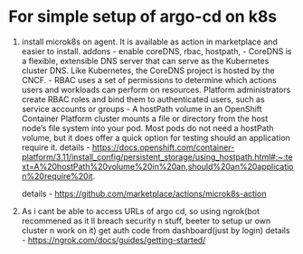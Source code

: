 # For simple setup of argo-cd on k8s
1. install microk8s on agent. It is available as action in marketplace and easier to install.
    addons - enable coreDNS, rbac, hostpath,
        - CoreDNS is a flexible, extensible DNS server that can serve as the Kubernetes cluster DNS. Like Kubernetes, the CoreDNS project is hosted by the CNCF.
        - RBAC uses a set of permissions to determine which actions users and workloads can perform on resources. Platform administrators create RBAC roles and bind them to authenticated users, such as service accounts or groups
        - A hostPath volume in an OpenShift Container Platform cluster mounts a file or directory from the host node’s file system into your pod. Most pods do not need a hostPath volume, but it does offer a quick option for testing should an application require it.
        details - https://docs.openshift.com/container-platform/3.11/install_config/persistent_storage/using_hostpath.html#:~:text=A%20hostPath%20volume%20in%20an,should%20an%20application%20require%20it.
        
    details - https://github.com/marketplace/actions/microk8s-action
2. As i cant be able to access URLs of argo cd, so using ngrok(bot recommened as it ll breach security n stuff, beeter to setup ur own cluster n work on it)
    get auth code from dashboard(just by login)
    details - https://ngrok.com/docs/guides/getting-started/